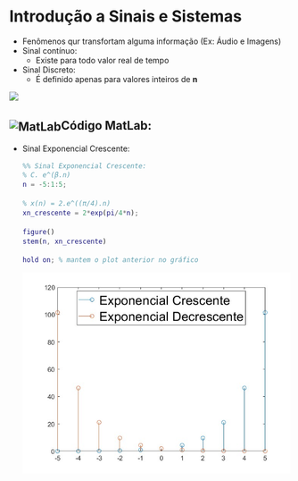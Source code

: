 # Introdução a Sinais e Sistemas
* Fenômenos qur transfortam alguma informação (Ex: Áudio e Imagens)
* Sinal contínuo:
  * Existe para todo valor real de tempo 
* Sinal Discreto:
  * É definido apenas para valores inteiros de **n**

<p align="left">
  <img src="https://blogdocontroleiro.files.wordpress.com/2017/08/sinaldiscreto.png?w=477&h=263">
</p>

## <img align="center" alt="MatLab" height="40" width="70" src="https://cdn.jsdelivr.net/gh/devicons/devicon/icons/matlab/matlab-original.svg"/>Código MatLab:

* Sinal Exponencial Crescente:
  ```Matlab
  %% Sinal Exponencial Crescente:
  % C. e^(β.n)
  n = -5:1:5;

  % x(n) = 2.e^((π/4).n)
  xn_crescente = 2*exp(pi/4*n);

  figure()
  stem(n, xn_crescente)

  hold on; % mantem o plot anterior no gráfico
  ```
  <p align="left">
  <img src="https://github.com/Cesarquatro/Sinais_e_Sistemas/blob/main/Aula_1/Imagens/figure1_matlab.jpg">
  </p>
